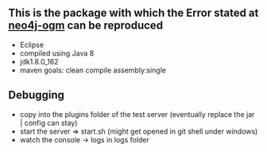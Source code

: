 ## This is the package with which the Error stated at [neo4j-ogm](https://github.com/neo4j/neo4j-ogm/issues/728) can be reproduced
+ Eclipse
+ compiled using Java 8
+ jdk1.8.0_162
+ maven goals: clean compile assembly:single

## Debugging
+ copy into the plugins folder of the test server (eventually replace the jar | config can stay)
+ start the server => start.sh (might get opened in git shell under windows)
+ watch the console -> logs in logs folder
